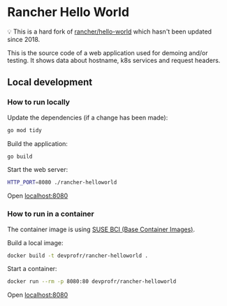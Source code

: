 # Rancher Hello World

💡 This is a hard fork of [rancher/hello-world](https://github.com/rancher/hello-world) which hasn't been updated since 2018.

This is the source code of a web application used for demoing and/or testing. It shows data about hostname, k8s services and request headers.

## Local development

### How to run locally

Update the dependencies (if a change has been made):

```bash
go mod tidy
```

Build the application:

```bash
go build
```

Start the web server:

````bash
HTTP_PORT=8080 ./rancher-helloworld
````

Open [localhost:8080](http://localhost:8080)

### How to run in a container

The container image is using [SUSE BCI (Base Container Images)](https://registry.suse.com/).

Build a local image:

```bash
docker build -t devprofr/rancher-helloworld .
```

Start a container:

```bash
docker run --rm -p 8080:80 devprofr/rancher-helloworld
```

Open [localhost:8080](http://localhost:8080)

